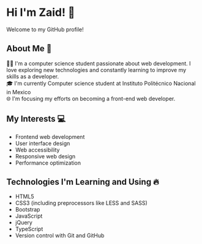 # Hi I'm Zaid! 👋

Welcome to my GitHub profile!

## About Me :boy:

🧑‍💻 I'm a computer science student passionate about web development. I love exploring new technologies and constantly learning to improve my skills as a developer. <br>
:mortar_board: I'm currently Computer science student at Instituto Politécnico Nacional in Mexico<br>
🌐 I'm focusing my efforts on becoming a front-end web developer.<br>
## My Interests :computer: 
- Frontend web development
- User interface design
- Web accessibility
- Responsive web design
- Performance optimization
## Technologies I'm Learning and Using 🔥
- HTML5
- CSS3 (including preprocessors like LESS and SASS)
- Bootstrap
- JavaScript
- jQuery
- TypeScript
- Version control with Git and GitHub

